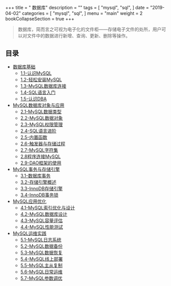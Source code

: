 +++
title = " 数据库"
description = ""
tags = [
    "mysql",
    "sql",
]
date = "2019-04-02"
categories = [
    "mysql",
    "sql",
]
menu = "main"
weight = 2
bookCollapseSection = true
+++

> 数据库，简而言之可视为电子化的文件柜——存储电子文件的处所，用户可以对文件中的数据进行新增、查询、更新、删除等操作。

## 目录


* [数据库基础](mysql_163课堂/网易云课堂mysql_chapter1#mysql数据库基础)
  * [1.1-认识MySQL](mysql_163课堂/网易云课堂mysql_chapter1#11-认识mysql)
  * [1.2-轻松安装MySQL](mysql_163课堂/网易云课堂mysql_chapter1#12-轻松安装mysql)
  * [1.3-MySQL数据库连接](mysql_163课堂/网易云课堂mysql_chapter1#13-mysql数据库连接)
  * [1.4-SQL语言入门](mysql_163课堂/网易云课堂mysql_chapter1#14-sql语言入门)
  * [1.5-认识DBA](mysql_163课堂/网易云课堂mysql_chapter1#15-认识dba)
* [MySQL数据库对象与应用](mysql_163课堂/网易云课堂mysql_chapter2#mysql数据库对象与应用)
  * [2.1-MySQL数据类型](mysql_163课堂/网易云课堂mysql_chapter2#21-mysql数据类型)
  * [2.2-MySQL数据对象](mysql_163课堂/网易云课堂mysql_chapter2#22-mysql数据对象)
  * [2.3-MySQL权限管理](mysql_163课堂/网易云课堂mysql_chapter2#23-mysql权限管理)
  * [2.4-SQL语言进阶](mysql_163课堂/网易云课堂mysql_chapter2#24-sql语言进阶)
  * [2.5-内置函数](mysql_163课堂/网易云课堂mysql_chapter2#25-内置函数)
  * [2.6-触发器与存储过程](mysql_163课堂/网易云课堂mysql_chapter2#26-触发器与存储过程)
  * [2.7-MySQL字符集](mysql_163课堂/网易云课堂mysql_chapter2#27-mysql字符集)
  * [2.8程序连接MySQL](mysql_163课堂/网易云课堂mysql_chapter2#28程序连接mysql)
  * [2.9-DAO框架的使用](mysql_163课堂/网易云课堂mysql_chapter2#29-dao框架的使用)
* [MySQL事务与存储引擎](mysql_163课堂/网易云课堂mysql_chapter3#mysql事务与存储引擎)
  * [3.1-数据库事务](mysql_163课堂/网易云课堂mysql_chapter3#31-数据库事务)
  * [3.2-存储引擎概述](mysql_163课堂/网易云课堂mysql_chapter3#32-存储引擎概述)
  * [3.3-InnoDB存储引擎](mysql_163课堂/网易云课堂mysql_chapter3#33-innodb存储引擎)
  * [3.4-InnoDB事务锁](mysql_163课堂/网易云课堂mysql_chapter3#34-innodb事务锁)
* [MySQL应用优化](mysql_163课堂/网易云课堂mysql_chapter4#mysql应用优化)
  * [4.1-MySQL索引优化与设计](mysql_163课堂/网易云课堂mysql_chapter4#41-mysql索引优化与设计)
  * [4.2-MySQL数据库设计](mysql_163课堂/网易云课堂mysql_chapter4#42-mysql数据库设计)
  * [4.3-MySQL容量评估](mysql_163课堂/网易云课堂mysql_chapter4#43-mysql容量评估)
  * [4.4-MySQL性能测试](mysql_163课堂/网易云课堂mysql_chapter4#44-mysql性能测试)
* [MySQL运维实践](mysql_163课堂/网易云课堂mysql_chapter5#mysql运维实践)
  * [5.1-MySQL日志系统](mysql_163课堂/网易云课堂mysql_chapter5#51-mysql日志系统)
  * [5.2-MySQL数据备份](mysql_163课堂/网易云课堂mysql_chapter5#52-mysql数据备份)
  * [5.3-MySQL数据恢复](mysql_163课堂/网易云课堂mysql_chapter5#52-mysql数据恢复)
  * [5.4-MySQL线上部署](mysql_163课堂/网易云课堂mysql_chapter5#54-mysql线上部署)
  * [5.5-MySQL主从复制](mysql_163课堂/网易云课堂mysql_chapter5#55-mysql主从复制)
  * [5.6-MySQL日常运维](mysql_163课堂/网易云课堂mysql_chapter5#56-mysql日常运维)
  * [5.7-MySQL参数调优](mysql_163课堂/网易云课堂mysql_chapter5#57-mysql参数调优)
